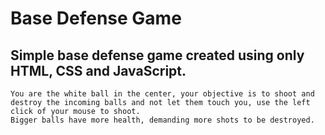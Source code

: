 # Base Defense Game
 ## Simple base defense game created using only HTML, CSS and JavaScript.
    
    You are the white ball in the center, your objective is to shoot and destroy the incoming balls and not let them touch you, use the left click of your mouse to shoot.
    Bigger balls have more health, demanding more shots to be destroyed.